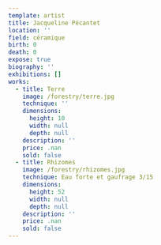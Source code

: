 ```yaml
---
template: artist
title: Jacqueline Pécantet
location: ''
field: céramique
birth: 0
death: 0
expose: true
biography: ''
exhibitions: []
works:
  - title: Terre
    image: /forestry/terre.jpg
    technique: ''
    dimensions:
      height: 10
      width: null
      depth: null
    description: ''
    price: .nan
    sold: false
  - title: Rhizomes
    image: /forestry/rhizomes.jpg
    technique: Eau forte et gaufrage 3/15
    dimensions:
      height: 52
      width: null
      depth: null
    description: ''
    price: .nan
    sold: false
---
```


